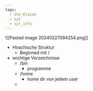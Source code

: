 ```yaml
---
tags:
  - 2te_Klasse
  - syt
  - syt_info
---
```

![[Pasted image 20240227094254.png]]

- Hirachische Struktur
	- Beginned mit / 
- wichtige Verzeichnisse
	- /bin 
		- programme
	- /home
		- home dir von jedem user
	- 
